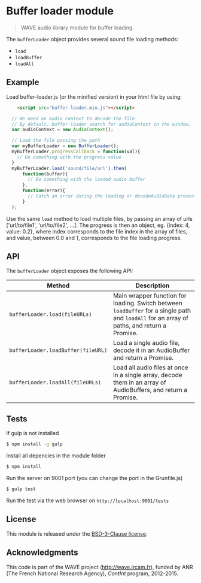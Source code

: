 # Buffer loader module

> WAVE audio library module for buffer loading.

The `bufferLoader` object provides several sound file loading methods:

- `load`
- `loadBuffer`
- `loadAll`

## Example

Load buffer-loader.js (or the minified version) in your html file by using:

```html
    <script src="buffer-loader.min.js"></script>
```

```js
  // We need an audio context to decode the file
  // By default, buffer-loader search for audioContext in the window.
  var audioContext = new AudioContext();

  // Load the file passing the path
  var myBufferLoader = new BufferLoader();
  myBufferLoader.progressCallback = function(val){
    // Do something with the progress value
  }
  myBufferLoader.load('sound/file/url').then(
      function(buffer){
        // Do something with the loaded audio buffer
      },
      function(error){
        // Catch an error during the loading or decodeAudioData process
      }
  );

```

Use the same ```load``` method to load multiple files, by passing
an array of urls ['url/to/file1', 'url/to/file2', ...].
The progress is then an object, eg. {index: 4, value: 0.2},
where index corresponds to the file index in the array of files,
and value, between 0.0 and 1, corresponds to the file loading progress.


## API

The `bufferLoader` object exposes the following API:

Method | Description
--- | ---
`bufferLoader.load(fileURLs)` | Main wrapper function for loading. Switch between `loadBuffer` for a single path and `loadAll` for an array of paths, and return a Promise.
`bufferLoader.loadBuffer(fileURL)` | Load a single audio file, decode it in an AudioBuffer and return a Promise.
`bufferLoader.loadAll(fileURLs)` | Load all audio files at once in a single array, decode them in an array of AudioBuffers, and return a Promise.

## Tests

If gulp is not installed

```bash
$ npm install -g gulp
```

Install all depencies in the module folder

```bash
$ npm install
```

Run the server on 9001 port (you can change the port in the Grunfile.js)

```bash
$ gulp test
```

Run the test via the web browser on `http://localhost:9001/tests`

## License

This module is released under the [BSD-3-Clause license](http://opensource.org/licenses/BSD-3-Clause).

## Acknowledgments

This code is part of the WAVE project (http://wave.ircam.fr), funded by ANR (The French National Research Agency), *ContInt* program, 2012-2015.

